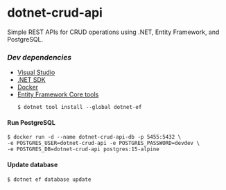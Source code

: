 # dotnet-crud-api
Simple REST APIs for CRUD operations using .NET, Entity Framework, and PostgreSQL.
### _Dev dependencies_
- [Visual Studio](https://visualstudio.microsoft.com/)
- [.NET SDK](https://dotnet.microsoft.com/en-us/download)
- [Docker](https://docs.docker.com/get-docker/)
- [Entity Framework Core tools](https://learn.microsoft.com/en-us/ef/core/cli/dotnet)
    ```
    $ dotnet tool install --global dotnet-ef
    ```
#### Run PostgreSQL
```
$ docker run -d --name dotnet-crud-api-db -p 5455:5432 \ 
-e POSTGRES_USER=dotnet-crud-api -e POSTGRES_PASSWORD=devdev \
-e POSTGRES_DB=dotnet-crud-api postgres:15-alpine
```
#### Update database
```
$ dotnet ef database update
```
